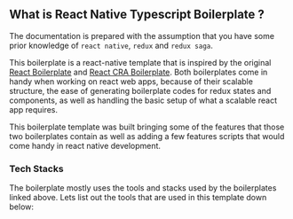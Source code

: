 ## What is React Native Typescript Boilerplate ?

The documentation is prepared with the assumption that you have some prior knowledge of `react native`, `redux` and `redux saga`.

This boilerplate is a react-native template that is inspired by the original [React Boilerplate]() and [React CRA Boilerplate](). Both boilerplates come in handy when working on react web apps, because of their scalable structure, the ease of generating boilerplate codes for redux states and components, as well as handling the basic setup of what a scalable react app requires.

This boilerplate template was built bringing some of the features that those two boilerplates contain as well as adding a few features scripts that would come handy in react native development.

### Tech Stacks

The boilerplate mostly uses the tools and stacks used by the boilerplates linked above. Lets list out the tools that are used in this template down below:
